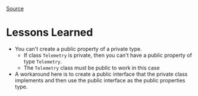 [Source](https://exercism.org/tracks/csharp/exercises/remote-control-cleanup)

# Lessons Learned
- You can't create a public property of a private type.
	- If class `Telemetry` is private, then you can't have a public property of type `Telemetry`.
	- The `Telemetry` class must be public to work in this case
- A workaround here is to create a public interface that the private class implements and then use the public interface as the public properties type.